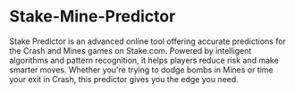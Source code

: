 # Stake-Mine-Predictor
Stake Predictor is an advanced online tool offering accurate predictions for the Crash and Mines games on Stake.com. Powered by intelligent algorithms and pattern recognition, it helps players reduce risk and make smarter moves. Whether you're trying to dodge bombs in Mines or time your exit in Crash, this predictor gives you the edge you need.
